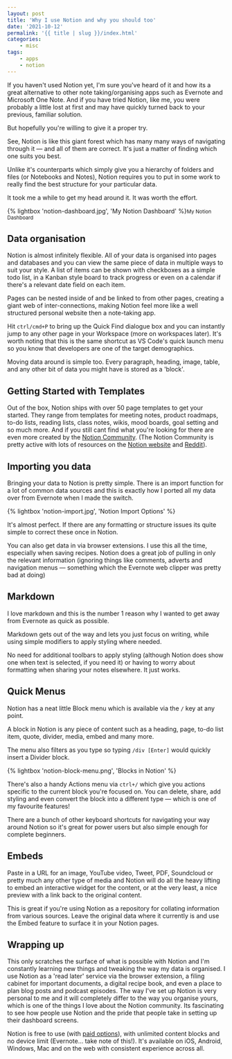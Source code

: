 ```yaml
---
layout: post
title: 'Why I use Notion and why you should too'
date: '2021-10-12'
permalink: '{{ title | slug }}/index.html'
categories:
    - misc
tags:
    - apps
    - notion
---
```


If you haven't used Notion yet, I'm sure you've heard of it and how its a great alternative to other note taking/organising apps such as Evernote and Microsoft One Note. And if you have tried Notion, like me, you were probably a little lost at first and may have quickly turned back to your previous, familiar solution.

But hopefully you're willing to give it a proper try.

See, Notion is like this giant forest which has many many ways of navigating through it &mdash; and all of them are correct. It's just a matter of finding which one suits you best. 

Unlike it's counterparts which simply give you a hierarchy of folders and files (or Notebooks and Notes), Notion requires you to put in some work to really find the best structure for your particular data. 

It took me a while to get my head around it. It was worth the effort.

{% lightbox 'notion-dashboard.jpg', 'My Notion Dashboard' %}<small>My Notion Dashboard</small>

## Data organisation

Notion is almost infinitely flexible. All of your data is organised into pages and databases and you can view the same piece of data in multiple ways to suit your style. A list of items can be shown with checkboxes as a simple todo list, in a Kanban style board to track progress or even on a calendar if there's a relevant date field on each item.

Pages can be nested inside of and be linked to from other pages, creating a giant web of inter-connections, making Notion feel more like a well structured personal website then a note-taking app.

Hit `ctrl/cmd+P` to bring up the Quick Find dialogue box and you can instantly jump to any other page in your Workspace (more on workspaces later). It's worth noting that this is the same shortcut as VS Code's quick launch menu so you know that developers are one of the target demographics.

Moving data around is simple too. Every paragraph, heading, image, table, and any other bit of data you might have is stored as a 'block'.

## Getting Started with Templates

Out of the box, Notion ships with over 50 page templates to get your started. They range from templates for meeting notes, product roadmaps, to-do lists, reading lists, class notes, wikis, mood boards, goal setting and so much more. And if you still cant find what you're looking for there are even more created by the [Notion Community](https://www.notion.so/Notion-Template-Gallery-181e961aeb5c4ee6915307c0dfd5156d). (The Notion Community is pretty active with lots of resources on the [Notion website](https://www.notion.so/Notion-Community-04f306fbf59a413fae15f42e2a1ab029) and [Reddit](https://www.reddit.com/r/Notion/)).

## Importing you data

Bringing your data to Notion is pretty simple. There is an import function for a lot of common data sources and this is exactly how I ported all my data over from Evernote when I made the switch. 

{% lightbox 'notion-import.jpg', 'Notion Import Options' %}

It's almost perfect. If there are any formatting or structure issues its quite simple to correct these once in Notion.

You can also get data in via browser extensions. I use this all the time, especially when saving recipes. Notion does a great job of pulling in only the relevant information (ignoring things like comments, adverts and navigation menus — something which the Evernote web clipper was pretty bad at doing)

## Markdown

I love markdown and this is the number 1 reason why I wanted to get away from Evernote as quick as possible. 

Markdown gets out of the way and lets you just focus on writing, while using simple modifiers to apply styling where needed. 

No need for additional toolbars to apply styling (although Notion does show one when text is selected, if you need it) or having to worry about formatting when sharing your notes elsewhere. It just works.

## Quick Menus

Notion has a neat little Block menu which is available via the `/` key at any point.

A block in Notion is any piece of content such as a heading, page, to-do list item, quote, divider, media, embed and many more.

The menu also filters as you type so typing `/div [Enter]` would quickly insert a Divider block.

{% lightbox 'notion-block-menu.png', 'Blocks in Notion' %}

There's also a handy Actions menu via `ctrl+/` which give you actions specific to the current block you're focused on. You can delete, share, add styling and even convert the block into a different type — which is one of my favourite features!

There are a bunch of other keyboard shortcuts for navigating your way around Notion so it's great for power users but also simple enough for complete beginners.

## Embeds

Paste in a URL for an image, YouTube video, Tweet, PDF, Soundcloud or pretty much any other type of media and Notion will do all the heavy lifting to embed an interactive widget for the content, or at the very least, a nice preview with a link back to the original content.

This is great if you're using Notion as a repository for collating information from various sources. Leave the original data where it currently is and use the Embed feature to surface it in your Notion pages.

## Wrapping up

This only scratches the surface of what is possible with Notion and I'm constantly learning new things and tweaking the way my data is organised. I use Notion as a 'read later' service via the browser extension, a filing cabinet for important documents, a digital recipe book, and even a place to plan blog posts and podcast episodes. The way I've set up Notion is very personal to me and it will completely differ to the way you organise yours, which is one of the things I love about the Notion community. Its fascinating to see how people use Notion and the pride that people take in setting up their dashboard screens.

Notion is free to use (with [paid options](https://www.notion.so/pricing)), with unlimited content blocks and no device limit (Evernote... take note of this!). It's available on iOS, Android, Windows, Mac and on the web with consistent experience across all.
